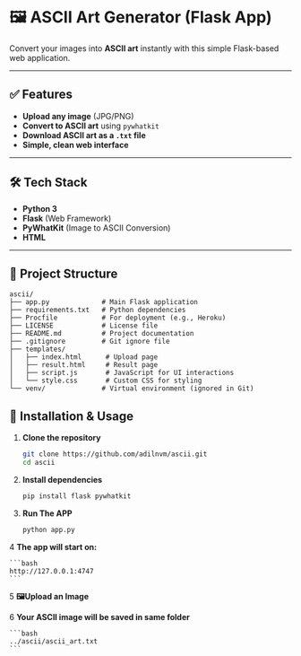 # 🖼️ ASCII Art Generator (Flask App)

Convert your images into **ASCII art** instantly with this simple Flask-based web application.

---

## ✅ Features
- **Upload any image** (JPG/PNG)
- **Convert to ASCII art** using `pywhatkit`
- **Download ASCII art as a `.txt` file**
- **Simple, clean web interface**

---

## 🛠 Tech Stack
- **Python 3**
- **Flask** (Web Framework)
- **PyWhatKit** (Image to ASCII Conversion)
-    **HTML**

---

## 📂 Project Structure

```text
ascii/
├── app.py             # Main Flask application
├── requirements.txt   # Python dependencies
├── Procfile           # For deployment (e.g., Heroku)
├── LICENSE            # License file
├── README.md          # Project documentation
├── .gitignore         # Git ignore file
├── templates/
│   ├── index.html      # Upload page
│   ├── result.html     # Result page
│   ├── script.js       # JavaScript for UI interactions
│   └── style.css       # Custom CSS for styling
└── venv/              # Virtual environment (ignored in Git)
```

## 🚀 Installation & Usage

1. **Clone the repository**
    ```bash
    git clone https://github.com/adilnvm/ascii.git
    cd ascii
    ```

2. **Install dependencies**
    ```bash
    pip install flask pywhatkit
    ```
3. **Run The APP**
    ```bash
    python app.py
    ```
4 **The app will start on:**

    ```bash
    http://127.0.0.1:4747
    ```

5 **🖼️Upload an Image**


6 **Your ASCII image will be saved in same folder**

    ```bash
    ../ascii/ascii_art.txt
    ```    
